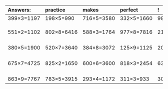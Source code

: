 | Answers: | practice | makes | perfect | ! |
| :--- | :--- | :--- | :--- | :--- |
| 399×3=1197 | 198×5=990 | 716×5=3580 | 332×5=1660 | 981×5=4905 | 
|   |   |   |   |   | 
|   |   |   |   |   | 
|   |   |   |   |   | 
| 551×2=1102 | 802×8=6416 | 588×3=1764 | 977×8=7816 | 215×3=645 | 
|   |   |   |   |   | 
|   |   |   |   |   | 
|   |   |   |   |   | 
|   |   |   |   |   | 
| 380×5=1900 | 520×7=3640 | 384×8=3072 | 125×9=1125 | 200×8=1600 | 
|   |   |   |   |   | 
|   |   |   |   |   | 
|   |   |   |   |   | 
|   |   |   |   |   | 
| 675×7=4725 | 825×2=1650 | 600×6=3600 | 818×3=2454 | 633×6=3798 | 
|   |   |   |   |   | 
|   |   |   |   |   | 
|   |   |   |   |   | 
|   |   |   |   |   | 
| 863×9=7767 | 783×5=3915 | 293×4=1172 | 311×3=933 | 301×7=2107 | 
